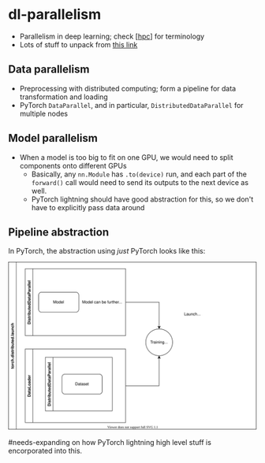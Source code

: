 # dl-parallelism


- Parallelism in deep learning; check [[hpc]] for terminology
- Lots of stuff to unpack from [this link](https://yren.netlify.app/posts/pytorch_distributed_data_parallel_with_model_parallel_in_an_hpc_environment/)
  

## Data parallelism

- Preprocessing with distributed computing; form a pipeline for data transformation and loading
- PyTorch `DataParallel`, and in particular, `DistributedDataParallel` for multiple nodes

## Model parallelism

- When a model is too big to fit on one GPU, we would need to split components onto different GPUs
  - Basically, any `nn.Module` has `.to(device)` run, and each part of the `forward()` call would need to send its outputs to the next device as well.
  - PyTorch lightning should have good abstraction for this, so we don't have to explicitly pass data around

## Pipeline abstraction

In PyTorch, the abstraction using _just_ PyTorch looks like this:

![pytorch-distributed](attachments/pytorch-distributed.svg)

#needs-expanding on how PyTorch lightning high level stuff is encorporated into this.

[//begin]: # "Autogenerated link references for markdown compatibility"
[hpc]: hpc "hpc"
[//end]: # "Autogenerated link references"
